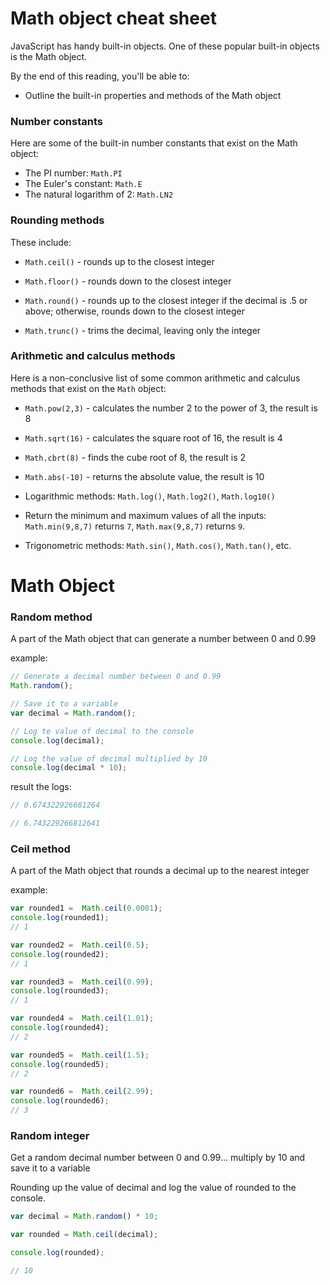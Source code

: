 # Math object cheat sheet
JavaScript has handy built-in objects. One of these popular built-in objects is the Math object.

By the end of this reading, you'll be able to:

- Outline the built-in properties and methods of the Math object


### Number constants
Here are some of the built-in number constants that exist on the Math object: 

- The PI number: `Math.PI`
- The Euler's constant: `Math.E`
- The natural logarithm of 2: `Math.LN2`


### Rounding methods
These include: 
- `Math.ceil()` - rounds up to the closest integer 

- `Math.floor()` - rounds down to the closest integer 

- `Math.round()` - rounds up to the closest integer if the decimal is .5 or above; otherwise, rounds down to the closest integer 

- `Math.trunc()` - trims the decimal, leaving only the integer


### Arithmetic and calculus methods
Here is a non-conclusive list of some common arithmetic and calculus methods that exist on the `Math` object: 

- `Math.pow(2,3)` - calculates the number 2 to the power of 3, the result is 8 

- `Math.sqrt(16)` - calculates the square root of 16, the result is 4 

- `Math.cbrt(8)` - finds the cube root of 8, the result is 2 

- `Math.abs(-10)` - returns the absolute value, the result is 10 

- Logarithmic methods: `Math.log()`, `Math.log2()`, `Math.log10()` 

- Return the minimum and maximum values of all the inputs: `Math.min(9,8,7)` returns `7`, `Math.max(9,8,7)` returns `9`.

- Trigonometric methods: `Math.sin()`, `Math.cos()`, `Math.tan()`, etc.

# Math Object

### Random method
A part of the Math object that can generate a number between 0 and 0.99

example:
```js
// Generate a decimal number between 0 and 0.99
Math.random();

// Save it to a variable
var decimal = Math.random();

// Log te value of decimal to the console
console.log(decimal);

// Log the value of decimal multiplied by 10
console.log(decimal * 10);
```

result the logs:
```js
// 0.674322926681264

// 6.743229266812641
```


### Ceil method
A part of the Math object that rounds a decimal up to the nearest integer

example:
```js
var rounded1 =  Math.ceil(0.0001);
console.log(rounded1);
// 1

var rounded2 =  Math.ceil(0.5);
console.log(rounded2);
// 1

var rounded3 =  Math.ceil(0.99);
console.log(rounded3);
// 1

var rounded4 =  Math.ceil(1.01);
console.log(rounded4);
// 2

var rounded5 =  Math.ceil(1.5);
console.log(rounded5);
// 2

var rounded6 =  Math.ceil(2.99);
console.log(rounded6);
// 3
```


### Random integer
Get a random decimal number between 0 and 0.99... multiply by 10 and save it to a variable

Rounding up the value of decimal and log the value of rounded to the console.

```js
var decimal = Math.random() * 10;

var rounded = Math.ceil(decimal);

console.log(rounded);

// 10
```